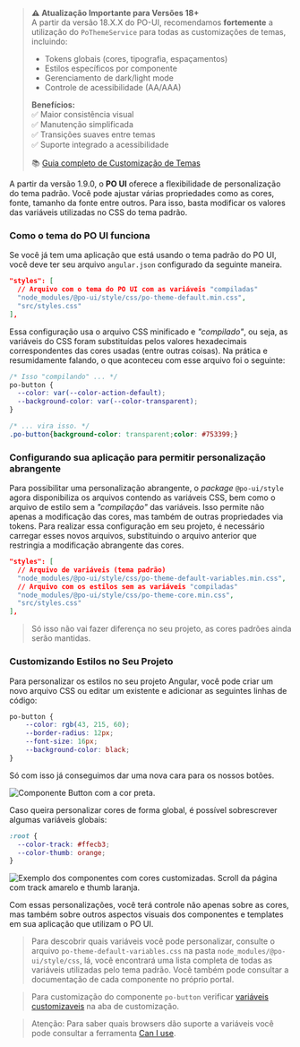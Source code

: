 [comment]: # (@label Personalizando o Tema Padrão com Tokens CSS)
[comment]: # (@link guides/theme-customization)

> **⚠️ Atualização Importante para Versões 18+**  
> A partir da versão 18.X.X do PO-UI, recomendamos **fortemente** a utilização do `PoThemeService` para todas as customizações de temas, incluindo:
> 
> - Tokens globais (cores, tipografia, espaçamentos)  
> - Estilos específicos por componente  
> - Gerenciamento de dark/light mode  
> - Controle de acessibilidade (AA/AAA)  
> 
> **Benefícios:**  
> ✅ Maior consistência visual  
> ✅ Manutenção simplificada  
> ✅ Transições suaves entre temas  
> ✅ Suporte integrado a acessibilidade  
> 
> 📚 [Guia completo de Customização de Temas](guides/theme-service)

A partir da versão 1.9.0, o **PO UI** oferece a flexibilidade de personalização do tema padrão. Você pode ajustar várias propriedades como as cores, fonte, tamanho da fonte entre outros. Para isso, basta modificar os valores das variáveis utilizadas no CSS do tema padrão.

### Como o tema do PO UI funciona

Se você já tem uma aplicação que está usando o tema padrão do PO UI, você deve ter seu arquivo
`angular.json` configurado da seguinte maneira.

``` json
"styles": [
  // Arquivo com o tema do PO UI com as variáveis "compiladas"
  "node_modules/@po-ui/style/css/po-theme-default.min.css", 
  "src/styles.css"
],
```

Essa configuração usa o arquivo CSS minificado e *"compilado"*, ou seja, as variáveis do CSS foram
substituídas pelos valores hexadecimais correspondentes das cores usadas (entre outras coisas). Na prática 
e resumidamente falando, o que aconteceu com esse arquivo foi o seguinte:

``` css
/* Isso "compilando" ... */
po-button {
  --color: var(--color-action-default);
  --background-color: var(--color-transparent);
}

/* ... vira isso. */
.po-button{background-color: transparent;color: #753399;}
```

### Configurando sua aplicação para permitir personalização abrangente

Para possibilitar uma personalização abrangente, o *package* `@po-ui/style` agora disponibiliza os arquivos 
    contendo as variáveis CSS, bem como o arquivo de estilo sem a *"compilação"* das variáveis. Isso permite não apenas a modificação 
    das cores, mas também de outras propriedades via tokens. Para realizar essa configuração em seu projeto, é necessário carregar 
    esses novos arquivos, substituindo o arquivo anterior que restringia a modificação abrangente das cores.
``` json
"styles": [
  // Arquivo de variáveis (tema padrão)
  "node_modules/@po-ui/style/css/po-theme-default-variables.min.css",
  // Arquivo com os estilos sem as variáveis "compiladas"
  "node_modules/@po-ui/style/css/po-theme-core.min.css",
  "src/styles.css"
],
```

> Só isso não vai fazer diferença no seu projeto, as cores padrões ainda serão mantidas.

### Customizando Estilos no Seu Projeto

Para personalizar os estilos no seu projeto Angular, você pode criar um novo arquivo CSS ou editar um existente e
adicionar as seguintes linhas de código:

``` css
po-button {
    --color: rgb(43, 215, 60);
    --border-radius: 12px;
    --font-size: 16px;
    --background-color: black;
}
```

Só com isso já conseguimos dar uma nova cara para os nossos botões.

![Componente Button com a cor preta.][button-green-and-black]

Caso queira personalizar cores de forma global, é possível sobrescrever algumas variáveis globais:

``` css
:root {
  --color-track: #ffecb3;
  --color-thumb: orange;
}
```

![Exemplo dos componentes com cores customizadas. Scroll da página com track amarelo e thumb laranja.][components-custom-colors]

Com essas personalizações, você terá controle não apenas sobre as cores, mas também sobre outros aspectos visuais dos componentes e templates em sua aplicação que utilizam o PO UI.

>Para descobrir quais variáveis você pode personalizar, consulte o arquivo 
`po-theme-default-variables.css` na pasta `node_modules/@po-ui/style/css`, lá, você
encontrará uma lista completa de todas as variáveis utilizadas pelo tema padrão. Você também pode consultar a documentação de cada componente no próprio portal.

> Para customização do componente `po-button` verificar [variáveis customizaveis][var-customized] na aba de customização.

> Atenção: Para saber quais browsers dão suporte a variáveis você pode consultar a ferramenta 
[Can I use][can-i-use].

[button-green-and-black]: ./assets/graphics/theme/button-green-and-black.png
[components-custom-colors]: ./assets/graphics/theme/components-custom-colors.png
[can-i-use]: https://caniuse.com/#search=CSS%20Variables
[var-customized]: https://doc.animaliads.io/docs/components/button/#live-demo
